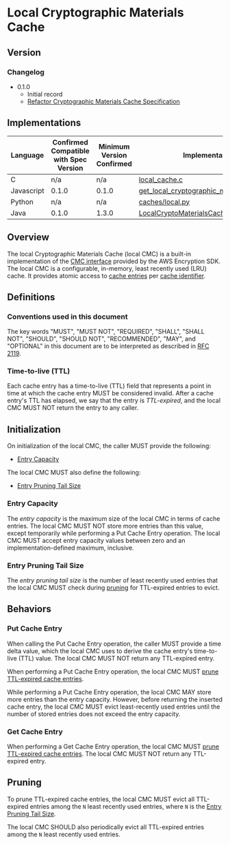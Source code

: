 [//]: # "Copyright Amazon.com Inc. or its affiliates. All Rights Reserved."
[//]: # "SPDX-License-Identifier: CC-BY-SA-4.0"

# Local Cryptographic Materials Cache

## Version

### Changelog

- 0.1.0
  - Initial record
  - [Refactor Cryptographic Materials Cache Specification](../changes/2020-07-14_refactor-cmc-spec/change.md)

## Implementations

| Language   | Confirmed Compatible with Spec Version | Minimum Version Confirmed | Implementation                                                                                                                                                                       |
| ---------- | -------------------------------------- | ------------------------- | ------------------------------------------------------------------------------------------------------------------------------------------------------------------------------------ |
| C          | n/a                                    | n/a                       | [local_cache.c](https://github.com/aws/aws-encryption-sdk-c/blob/master/source/local_cache.c)                                                                                        |
| Javascript | 0.1.0                                  | 0.1.0                     | [get_local_cryptographic_materials_cache.ts](https://github.com/aws/aws-encryption-sdk-javascript/blob/master/modules/cache-material/src/get_local_cryptographic_materials_cache.ts) |
| Python     | n/a                                    | n/a                       | [caches/local.py](https://github.com/aws/aws-encryption-sdk-python/blob/master/src/aws_encryption_sdk/caches/local.py)                                                               |
| Java       | 0.1.0                                  | 1.3.0                     | [LocalCryptoMaterialsCache.java](https://github.com/aws/aws-encryption-sdk-java/blob/master/src/main/java/com/amazonaws/encryptionsdk/caching/LocalCryptoMaterialsCache.java)        |

## Overview

The local Cryptographic Materials Cache (local CMC)
is a built-in implementation of the [CMC interface](cryptographic-materials-cache.md)
provided by the AWS Encryption SDK.
The local CMC is a configurable, in-memory, least recently used (LRU) cache.
It provides atomic access to [cache entries](cryptographic-materials-cache.md#cache-entry)
per [cache identifier](cryptographic-materials-cache.md#cache-identifier).

## Definitions

### Conventions used in this document

The key words "MUST", "MUST NOT", "REQUIRED", "SHALL", "SHALL NOT", "SHOULD", "SHOULD NOT", "RECOMMENDED", "MAY", and "OPTIONAL"
in this document are to be interpreted as described in [RFC 2119](https://tools.ietf.org/html/rfc2119).

### Time-to-live (TTL)

Each cache entry has a time-to-live (TTL) field
that represents a point in time at which the cache entry MUST be considered invalid.
After a cache entry's TTL has elapsed,
we say that the entry is _TTL-expired_,
and the local CMC MUST NOT return the entry to any caller.

## Initialization

On initialization of the local CMC,
the caller MUST provide the following:

- [Entry Capacity](#entry-capacity)

The local CMC MUST also define the following:

- [Entry Pruning Tail Size](#entry-pruning-tail-size)

### Entry Capacity

The _entry capacity_ is the maximum size of the local CMC in terms of cache entries.
The local CMC MUST NOT store more entries than this value,
except temporarily while performing a Put Cache Entry operation.
The local CMC MUST accept entry capacity values between zero
and an implementation-defined maximum, inclusive.

### Entry Pruning Tail Size

The _entry pruning tail size_
is the number of least recently used entries that the local CMC
MUST check during [pruning](#pruning)
for TTL-expired entries to evict.

## Behaviors

### Put Cache Entry

When calling the Put Cache Entry operation,
the caller MUST provide a time delta value,
which the local CMC uses to derive the cache entry's time-to-live (TTL) value.
The local CMC MUST NOT return any TTL-expired entry.

When performing a Put Cache Entry operation,
the local CMC MUST [prune TTL-expired cache entries](#pruning).

While performing a Put Cache Entry operation,
the local CMC MAY store more entries than the entry capacity.
However, before returning the inserted cache entry,
the local CMC MUST evict least-recently used entries
until the number of stored entries does not exceed the entry capacity.

### Get Cache Entry

When performing a Get Cache Entry operation,
the local CMC MUST [prune TTL-expired cache entries](#pruning).
The local CMC MUST NOT return any TTL-expired entry.

## Pruning

To prune TTL-expired cache entries,
the local CMC MUST evict all TTL-expired entries
among the `N` least recently used entries,
where `N` is the [Entry Pruning Tail Size](#entry-pruning-tail-size).

The local CMC SHOULD also periodically evict all TTL-expired entries
among the `N` least recently used entries.
